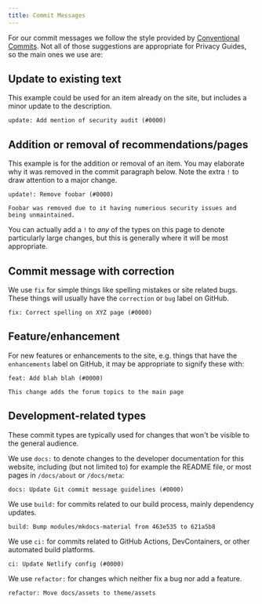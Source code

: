 ```yaml
---
title: Commit Messages
---
```


For our commit messages we follow the style provided by [Conventional Commits](https://conventionalcommits.org). Not all of those suggestions are appropriate for Privacy Guides, so the main ones we use are:

## Update to existing text

This example could be used for an item already on the site, but includes a minor update to the description.

```text
update: Add mention of security audit (#0000)
```

## Addition or removal of recommendations/pages

This example is for the addition or removal of an item. You may elaborate why it was removed in the commit paragraph below. Note the extra `!` to draw attention to a major change.

```text
update!: Remove foobar (#0000)

Foobar was removed due to it having numerious security issues and being unmaintained.
```

You can actually add a `!` to _any_ of the types on this page to denote particularly large changes, but this is generally where it will be most appropriate.

## Commit message with correction

We use `fix` for simple things like spelling mistakes or site related bugs. These things will usually have the `correction` or `bug` label on GitHub.

```text
fix: Correct spelling on XYZ page (#0000)
```

## Feature/enhancement

For new features or enhancements to the site, e.g. things that have the `enhancements` label on GitHub, it may be appropriate to signify these with:

```text
feat: Add blah blah (#0000)

This change adds the forum topics to the main page
```

## Development-related types

These commit types are typically used for changes that won't be visible to the general audience.

We use `docs:` to denote changes to the developer documentation for this website, including (but not limited to) for example the README file, or most pages in `/docs/about` or `/docs/meta`:

```text
docs: Update Git commit message guidelines (#0000)
```

We use `build:` for commits related to our build process, mainly dependency updates.

```text
build: Bump modules/mkdocs-material from 463e535 to 621a5b8
```

We use `ci:` for commits related to GitHub Actions, DevContainers, or other automated build platforms.

```text
ci: Update Netlify config (#0000)
```

We use `refactor:` for changes which neither fix a bug nor add a feature.

```text
refactor: Move docs/assets to theme/assets
```
